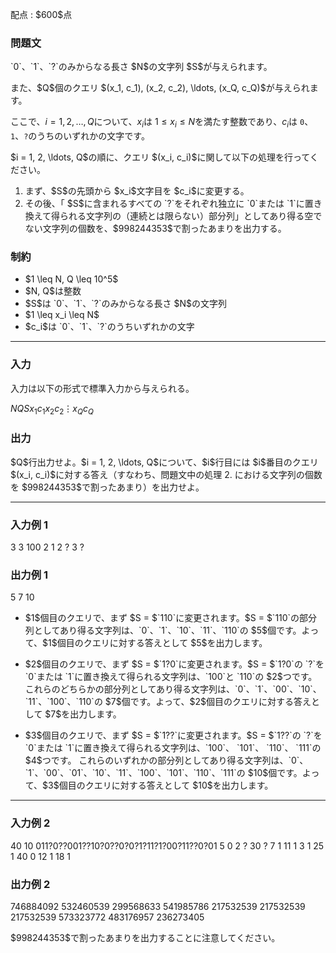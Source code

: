 
<div>

<span>

<span>

<p>
配点 : $600$点
</p>

<div>

<section>

### **問題文**

<p>
`0`、`1`、`?`のみからなる長さ $N$の文字列 $S$が与えられます。
</p>

<p>
また、$Q$個のクエリ $(x_1, c_1), (x_2, c_2), \ldots, (x_Q, c_Q)$が与えられます。

ここで、$i = 1, 2, \ldots, Q$について、$x_i$は $1 \leq x_i \leq N$を満たす整数であり、$c_i$は `0`、`1`、`?`のうちのいずれかの文字です。
</p>

<p>
$i = 1, 2, \ldots, Q$の順に、クエリ $(x_i, c_i)$に関して以下の処理を行ってください。
</p>

<ol>

<li>
まず、$S$の先頭から $x_i$文字目を $c_i$に変更する。
</li>

<li>
その後、「 $S$に含まれるすべての `?`をそれぞれ独立に `0`または `1`に置き換えて得られる文字列の（連続とは限らない）部分列」としてあり得る空でない文字列の個数を、$998244353$で割ったあまりを出力する。
</li>

</ol>

</section>

</div>

<div>

<section>

### **制約**

<ul>

<li>
$1 \leq N, Q \leq 10^5$
</li>

<li>
$N, Q$は整数
</li>

<li>
$S$は `0`、`1`、`?`のみからなる長さ $N$の文字列
</li>

<li>
$1 \leq x_i \leq N$
</li>

<li>
$c_i$は `0`、`1`、`?`のうちいずれかの文字
</li>

</ul>

</section>

</div>

---

<div>

<div>

<section>

### **入力**

<p>
入力は以下の形式で標準入力から与えられる。
</p>

<div>

$N$$Q$$S$$x_1$$c_1$$x_2$$c_2$$\vdots$$x_Q$$c_Q$
</div>

</section>

</div>

<div>

<section>

### **出力**

<p>
$Q$行出力せよ。$i = 1, 2, \ldots, Q$について、$i$行目には $i$番目のクエリ $(x_i, c_i)$に対する答え（すなわち、問題文中の処理 2. における文字列の個数を $998244353$で割ったあまり）を出力せよ。
</p>

</section>

</div>

</div>

---

<div>

<section>

### **入力例 1**

<div>

3 3
100
2 1
2 ?
3 ?

</div>

</section>

</div>

<div>

<section>

### **出力例 1**

<div>

5
7
10

</div>

<ul>

<li>

<p>
$1$個目のクエリで、まず $S = $`110`に変更されます。$S = $`110`の部分列としてあり得る文字列は、`0`、`1`、`10`、`11`、`110`の $5$個です。よって、$1$個目のクエリに対する答えとして $5$を出力します。
</p>

</li>

<li>

<p>
$2$個目のクエリで、まず $S = $`1?0`に変更されます。$S = $`1?0`の `?`を `0`または `1`に置き換えて得られる文字列は、`100`と `110`の $2$つです。
これらのどちらかの部分列としてあり得る文字列は、`0`、`1`、`00`、`10`、`11`、`100`、`110`の $7$個です。よって、$2$個目のクエリに対する答えとして $7$を出力します。
</p>

</li>

<li>

<p>
$3$個目のクエリで、まず $S = $`1??`に変更されます。$S = $`1??`の `?`を `0`または `1`に置き換えて得られる文字列は、`100`、 `101`、 `110`、 `111`の $4$つです。
これらのいずれかの部分列としてあり得る文字列は、`0`、`1`、`00`、`01`、`10`、`11`、`100`、`101`、`110`、`111`の $10$個です。よって、$3$個目のクエリに対する答えとして $10$を出力します。
</p>

</li>

</ul>

</section>

</div>

---

<div>

<section>

### **入力例 2**

<div>

40 10
011?0??001??10?0??0?0?1?11?1?00?11??0?01
5 0
2 ?
30 ?
7 1
11 1
3 1
25 1
40 0
12 1
18 1

</div>

</section>

</div>

<div>

<section>

### **出力例 2**

<div>

746884092
532460539
299568633
541985786
217532539
217532539
217532539
573323772
483176957
236273405

</div>

<p>
$998244353$で割ったあまりを出力することに注意してください。
</p>

</section>

</div>

</span>

</span>

</div>
